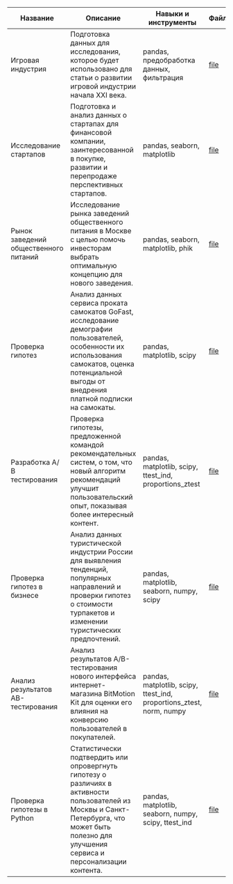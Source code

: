 | Название | Описание | Навыки и инструменты | Файл |
|-------------|-------------|-------------|-------------|
| Игровая индустрия | Подготовка данных для исследования, которое будет использовано для статьи о развитии игровой индустрии начала XXI века. | pandas, предобработка данных, фильтрация | [file](https://github.com/Diana-Lapteva/pythonprojects/blob/main/1.%20%D0%98%D0%B3%D1%80%D0%BE%D0%B2%D0%B0%D1%8F%20%D0%B8%D0%BD%D0%B4%D1%83%D1%81%D1%82%D1%80%D0%B8%D1%8F.ipynb) |
| Исследование стартапов | Подготовка и анализ данных о стартапах для финансовой компании, заинтересованной в покупке, развитии и перепродаже перспективных стартапов. | pandas, seaborn, matplotlib | [file](https://github.com/Diana-Lapteva/pythonprojects/blob/main/2.%20%D0%98%D1%81%D1%81%D0%BB%D0%B5%D0%B4%D0%BE%D0%B2%D0%B0%D0%BD%D0%B8%D0%B5%20%D1%81%D1%82%D0%B0%D1%80%D1%82%D0%B0%D0%BF%D0%BE%D0%B2.ipynb) |
| Рынок заведений общественного питаний | Исследование рынка заведений общественного питания в Москве с целью помочь инвесторам выбрать оптимальную концепцию для нового заведения. | pandas, seaborn, matplotlib, phik | [file](https://github.com/Diana-Lapteva/pythonprojects/blob/main/3.%20%D0%A0%D1%8B%D0%BD%D0%BE%D0%BA%20%D0%B7%D0%B0%D0%B2%D0%B5%D0%B4%D0%B5%D0%BD%D0%B8%D0%B9%20%D0%BE%D0%B1%D1%89%D0%B5%D1%81%D1%82%D0%B2%D0%B5%D0%BD%D0%BD%D0%BE%D0%B3%D0%BE%20%D0%BF%D0%B8%D1%82%D0%B0%D0%BD%D0%B8%D1%8F.ipynb) |
| Проверка гипотез | Анализ данных сервиса проката самокатов GoFast, исследование демографии пользователей, особенности их использования самокатов, оценка потенциальной выгоды от внедрения платной подписки на самокаты. | pandas, matplotlib, scipy | [file](https://github.com/Diana-Lapteva/pythonprojects/blob/main/4.%20%D0%9F%D1%80%D0%BE%D0%B2%D0%B5%D1%80%D0%BA%D0%B0%20%D0%B3%D0%B8%D0%BF%D0%BE%D1%82%D0%B5%D0%B7%20%D0%B2%20%D0%B1%D0%B8%D0%B7%D0%BD%D0%B5%D1%81%D0%B5.ipynb) |
| Разработка А/В тестирования | Проверка гипотезы, предложенной командой рекомендательных систем, о том, что новый алгоритм рекомендаций улучшит пользовательский опыт, показывая более интересный контент. | pandas, matplotlib, scipy, ttest_ind, proportions_ztest | [file](https://github.com/Diana-Lapteva/pythonprojects/blob/main/5.%20%D0%A0%D0%B0%D0%B7%D1%80%D0%B0%D0%B1%D0%BE%D1%82%D0%BA%D0%B0%20AB%20%D1%82%D0%B5%D1%81%D1%82%D0%B8%D1%80%D0%BE%D0%B2%D0%B0%D0%BD%D0%B8%D1%8F%20%D0%B8%20%D0%B0%D0%BD%D0%B0%D0%BB%D0%B8%D0%B7%20%D1%80%D0%B5%D0%B7%D1%83%D0%BB%D1%8C%D1%82%D0%B0%D1%82%D0%BE%D0%B2.ipynb) |
| Проверка гипотез в бизнесе | Анализ данных туристической индустрии России для выявления тенденций, популярных направлений и проверки гипотез о стоимости турпакетов и изменении туристических предпочтений. | pandas, matplotlib, seaborn, numpy, scipy | [file](https://github.com/Diana-Lapteva/pythonprojects/blob/main/6.%20%D0%9F%D1%80%D0%BE%D0%B2%D0%B5%D1%80%D0%BA%D0%B0%20%D0%B3%D0%B8%D0%BF%D0%BE%D1%82%D0%B5%D0%B7%20%D0%B2%20%D0%B1%D0%B8%D0%B7%D0%BD%D0%B5%D1%81%D0%B5.ipynb) |
| Анализ результатов AB-тестирования | Анализ результатов A/B-тестирования нового интерфейса интернет-магазина BitMotion Kit для оценки его влияния на конверсию пользователей в покупателей. | pandas, matplotlib, scipy, ttest_ind, proportions_ztest, norm, numpy | [file](https://github.com/Diana-Lapteva/pythonprojects/blob/main/7.%20%D0%90%D0%BD%D0%B0%D0%BB%D0%B8%D0%B7%20%D1%80%D0%B5%D0%B7%D1%83%D0%BB%D1%8C%D1%82%D0%B0%D1%82%D0%BE%D0%B2%20AB-%D1%82%D0%B5%D1%81%D1%82%D0%B8%D1%80%D0%BE%D0%B2%D0%B0%D0%BD%D0%B8%D1%8F.ipynb) |
| Проверка гипотезы в Python | Статистически подтвердить или опровергнуть гипотезу о различиях в активности пользователей из Москвы и Санкт-Петербурга, что может быть полезно для улучшения сервиса и персонализации контента. | pandas, matplotlib, seaborn, numpy, scipy, ttest_ind | [file](https://github.com/Diana-Lapteva/pythonprojects/blob/main/8.%20%D0%9F%D1%80%D0%BE%D0%B2%D0%B5%D1%80%D0%BA%D0%B0%20%D0%B3%D0%B8%D0%BF%D0%BE%D1%82%D0%B5%D0%B7%D1%8B%20%D0%B2%20Python.ipynb) |
